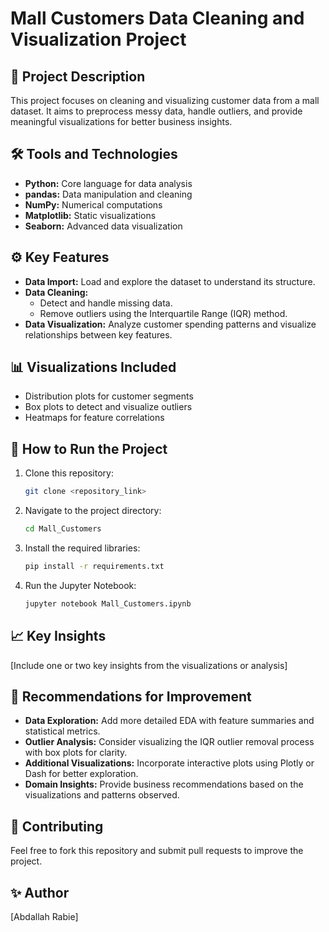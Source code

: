 # Mall Customers Data Cleaning and Visualization Project

## 📄 Project Description

This project focuses on cleaning and visualizing customer data from a mall dataset. It aims to preprocess messy data, handle outliers, and provide meaningful visualizations for better business insights.

## 🛠️ Tools and Technologies

- **Python:** Core language for data analysis
- **pandas:** Data manipulation and cleaning
- **NumPy:** Numerical computations
- **Matplotlib:** Static visualizations
- **Seaborn:** Advanced data visualization

## ⚙️ Key Features

- **Data Import:** Load and explore the dataset to understand its structure.
- **Data Cleaning:**
  - Detect and handle missing data.
  - Remove outliers using the Interquartile Range (IQR) method.
- **Data Visualization:** Analyze customer spending patterns and visualize relationships between key features.

## 📊 Visualizations Included

- Distribution plots for customer segments
- Box plots to detect and visualize outliers
- Heatmaps for feature correlations

## 🚀 How to Run the Project

1. Clone this repository:
   ```bash
   git clone <repository_link>
   ```
2. Navigate to the project directory:
   ```bash
   cd Mall_Customers
   ```
3. Install the required libraries:
   ```bash
   pip install -r requirements.txt
   ```
4. Run the Jupyter Notebook:
   ```bash
   jupyter notebook Mall_Customers.ipynb
   ```

## 📈 Key Insights

[Include one or two key insights from the visualizations or analysis]

## 💍 Recommendations for Improvement

- **Data Exploration:** Add more detailed EDA with feature summaries and statistical metrics.
- **Outlier Analysis:** Consider visualizing the IQR outlier removal process with box plots for clarity.
- **Additional Visualizations:** Incorporate interactive plots using Plotly or Dash for better exploration.
- **Domain Insights:** Provide business recommendations based on the visualizations and patterns observed.

## 🥇 Contributing

Feel free to fork this repository and submit pull requests to improve the project.

## ✨ Author

[Abdallah Rabie]
